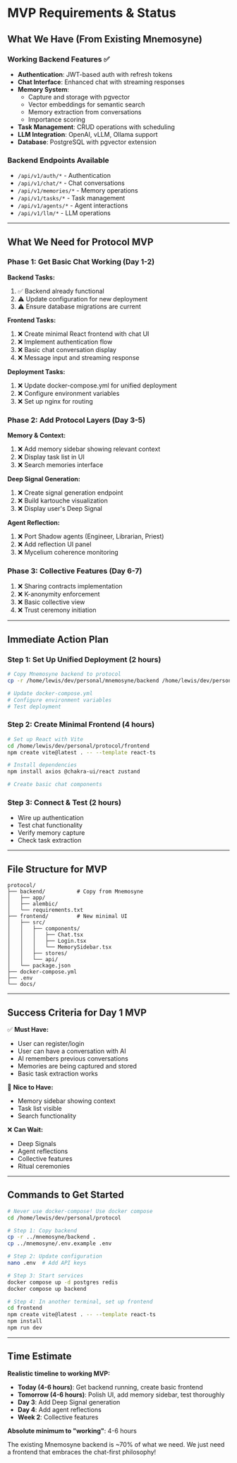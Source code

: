 # MVP Requirements & Status

## What We Have (From Existing Mnemosyne)

### Working Backend Features ✅
- **Authentication**: JWT-based auth with refresh tokens
- **Chat Interface**: Enhanced chat with streaming responses
- **Memory System**: 
  - Capture and storage with pgvector
  - Vector embeddings for semantic search
  - Memory extraction from conversations
  - Importance scoring
- **Task Management**: CRUD operations with scheduling
- **LLM Integration**: OpenAI, vLLM, Ollama support
- **Database**: PostgreSQL with pgvector extension

### Backend Endpoints Available
- `/api/v1/auth/*` - Authentication
- `/api/v1/chat/*` - Chat conversations
- `/api/v1/memories/*` - Memory operations
- `/api/v1/tasks/*` - Task management
- `/api/v1/agents/*` - Agent interactions
- `/api/v1/llm/*` - LLM operations

---

## What We Need for Protocol MVP

### Phase 1: Get Basic Chat Working (Day 1-2)

**Backend Tasks:**
1. ✅ Backend already functional
2. ⚠️ Update configuration for new deployment
3. ⚠️ Ensure database migrations are current

**Frontend Tasks:**
1. ❌ Create minimal React frontend with chat UI
2. ❌ Implement authentication flow
3. ❌ Basic chat conversation display
4. ❌ Message input and streaming response

**Deployment Tasks:**
1. ❌ Update docker-compose.yml for unified deployment
2. ❌ Configure environment variables
3. ❌ Set up nginx for routing

### Phase 2: Add Protocol Layers (Day 3-5)

**Memory & Context:**
1. ❌ Add memory sidebar showing relevant context
2. ❌ Display task list in UI
3. ❌ Search memories interface

**Deep Signal Generation:**
1. ❌ Create signal generation endpoint
2. ❌ Build kartouche visualization
3. ❌ Display user's Deep Signal

**Agent Reflection:**
1. ❌ Port Shadow agents (Engineer, Librarian, Priest)
2. ❌ Add reflection UI panel
3. ❌ Mycelium coherence monitoring

### Phase 3: Collective Features (Day 6-7)

1. ❌ Sharing contracts implementation
2. ❌ K-anonymity enforcement
3. ❌ Basic collective view
4. ❌ Trust ceremony initiation

---

## Immediate Action Plan

### Step 1: Set Up Unified Deployment (2 hours)
```bash
# Copy Mnemosyne backend to protocol
cp -r /home/lewis/dev/personal/mnemosyne/backend /home/lewis/dev/personal/protocol/

# Update docker-compose.yml
# Configure environment variables
# Test deployment
```

### Step 2: Create Minimal Frontend (4 hours)
```bash
# Set up React with Vite
cd /home/lewis/dev/personal/protocol/frontend
npm create vite@latest . -- --template react-ts

# Install dependencies
npm install axios @chakra-ui/react zustand

# Create basic chat components
```

### Step 3: Connect & Test (2 hours)
- Wire up authentication
- Test chat functionality
- Verify memory capture
- Check task extraction

---

## File Structure for MVP

```
protocol/
├── backend/          # Copy from Mnemosyne
│   ├── app/
│   ├── alembic/
│   └── requirements.txt
├── frontend/         # New minimal UI
│   ├── src/
│   │   ├── components/
│   │   │   ├── Chat.tsx
│   │   │   ├── Login.tsx
│   │   │   └── MemorySidebar.tsx
│   │   ├── stores/
│   │   └── api/
│   └── package.json
├── docker-compose.yml
├── .env
└── docs/

```

---

## Success Criteria for Day 1 MVP

✅ **Must Have:**
- User can register/login
- User can have a conversation with AI
- AI remembers previous conversations
- Memories are being captured and stored
- Basic task extraction works

🔄 **Nice to Have:**
- Memory sidebar showing context
- Task list visible
- Search functionality

❌ **Can Wait:**
- Deep Signals
- Agent reflections
- Collective features
- Ritual ceremonies

---

## Commands to Get Started

```bash
# Never use docker-compose! Use docker compose
cd /home/lewis/dev/personal/protocol

# Step 1: Copy backend
cp -r ../mnemosyne/backend .
cp ../mnemosyne/.env.example .env

# Step 2: Update configuration
nano .env  # Add API keys

# Step 3: Start services
docker compose up -d postgres redis
docker compose up backend

# Step 4: In another terminal, set up frontend
cd frontend
npm create vite@latest . -- --template react-ts
npm install
npm run dev
```

---

## Time Estimate

**Realistic timeline to working MVP:**
- **Today (4-6 hours)**: Get backend running, create basic frontend
- **Tomorrow (4-6 hours)**: Polish UI, add memory sidebar, test thoroughly
- **Day 3**: Add Deep Signal generation
- **Day 4**: Add agent reflections
- **Week 2**: Collective features

**Absolute minimum to "working"**: 4-6 hours

The existing Mnemosyne backend is ~70% of what we need. We just need a frontend that embraces the chat-first philosophy!